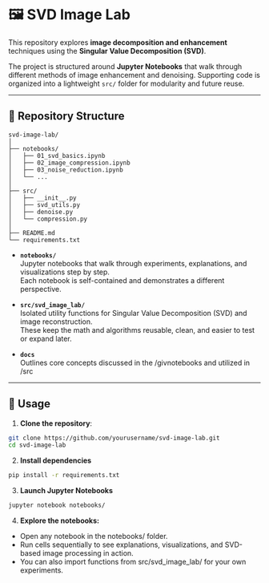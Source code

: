 # 🖼️ SVD Image Lab

This repository explores **image decomposition and enhancement** techniques using the **Singular Value Decomposition (SVD)**.  

The project is structured around **Jupyter Notebooks** that walk through different methods of image enhancement and denoising. Supporting code is organized into a lightweight `src/` folder for modularity and future reuse.

---

## 📂 Repository Structure

```plaintext
svd-image-lab/
│
├── notebooks/
│   ├── 01_svd_basics.ipynb
│   ├── 02_image_compression.ipynb
│   ├── 03_noise_reduction.ipynb
│   └── ...
│
├── src/
│   ├── __init__.py
│   ├── svd_utils.py
│   ├── denoise.py
│   └── compression.py
│
├── README.md
└── requirements.txt

```
- **`notebooks/`**  
  Jupyter notebooks that walk through experiments, explanations, and visualizations step by step.  
  Each notebook is self-contained and demonstrates a different perspective.

- **`src/svd_image_lab/`**  
  Isolated utility functions for Singular Value Decomposition (SVD) and image reconstruction.  
  These keep the math and algorithms reusable, clean, and easier to test or expand later.

- **`docs`**  
  Outlines core concepts discussed in the /givnotebooks and utilized in /src


---

## 🚀 Usage

1. **Clone the repository**:

```bash
git clone https://github.com/yourusername/svd-image-lab.git
cd svd-image-lab
```
2. **Install dependencies**

```bash
pip install -r requirements.txt
```

3. **Launch Jupyter Notebooks**

```bash
jupyter notebook notebooks/
```

4. **Explore the notebooks:**

- Open any notebook in the notebooks/ folder.
- Run cells sequentially to see explanations, visualizations, and SVD-based image processing in action.
- You can also import functions from src/svd_image_lab/ for your own experiments.